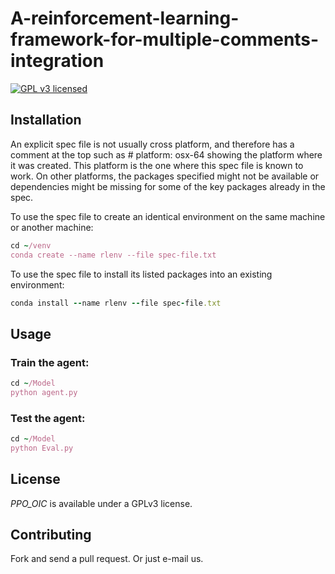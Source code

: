 # A-reinforcement-learning-framework-for-multiple-comments-integration
 
[![GPL v3 licensed](https://img.shields.io/badge/License-GPL%20v3-blue.svg)](https://github.com/98k-bot/GAN-Assisted-Preference-Based-Learning/blob/master/LICENSE) 

## Installation

An explicit spec file is not usually cross platform, and therefore has a comment at the top such as # platform: osx-64 showing the platform where it was created. This platform is the one where this spec file is known to work. On other platforms, the packages specified might not be available or dependencies might be missing for some of the key packages already in the spec.

To use the spec file to create an identical environment on the same machine or another machine:
```ruby
cd ~/venv
conda create --name rlenv --file spec-file.txt
```
To use the spec file to install its listed packages into an existing environment:
```ruby
conda install --name rlenv --file spec-file.txt
```
## Usage

### Train the agent:
```ruby
cd ~/Model
python agent.py
```
### Test the agent:
```ruby
cd ~/Model
python Eval.py
```
## License

_PPO_OIC_ is available under a GPLv3 license.

## Contributing

Fork and send a pull request. Or just e-mail us.

